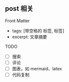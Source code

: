 ## post 相关

Front Matter
- tags: [带空格的 标签, 标签]
- excerpt: 文章摘要

TODO
- [ ] 搜索
- [ ] 评论
- [ ] 图表，如 mermaid、latex
- [ ] 代码复制